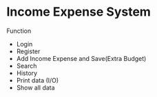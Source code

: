 # Income Expense System
Function
  - Login
  - Register
  - Add Income Expense and Save(Extra Budget)
  - Search
  - History
  - Print data (I/O)
  - Show all data

